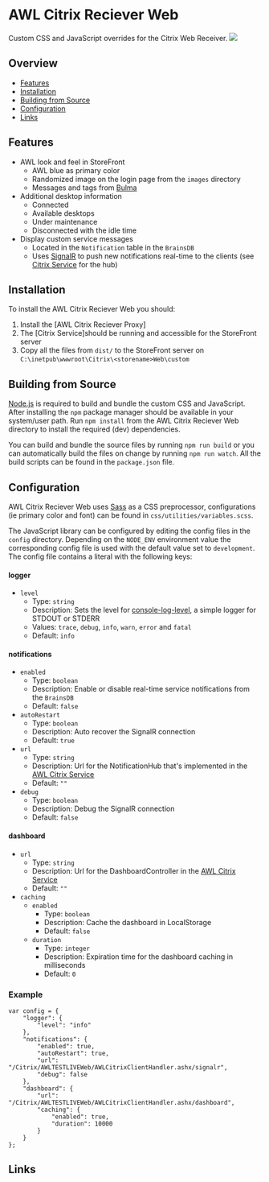 AWL Citrix Reciever Web
=======================

Custom CSS and JavaScript overrides for the Citrix Web Receiver. 
![](docs/dashboard.png)
## Overview

* [Features](#features)
* [Installation](#installation)
* [Building from Source](#building-from-source)
* [Configuration](#configuration)
* [Links](#links)

## Features

* AWL look and feel in StoreFront
    - AWL blue as primary color
    - Randomized image on the login page from the `images` directory 
    - Messages and tags from [Bulma](https://bulma.io)
* Additional desktop information
    - Connected
    - Available desktops
    - Under maintenance
    - Disconnected with the idle time
* Display custom service messages 
    - Located in the `Notification` table in the `BrainsDB`
    - Uses [SignalR](https://www.asp.net/signalr) to push new notifications real-time to the clients (see [Citrix Service](http://issuetracker.awl.tech/projects/awl-citrix-service) for the hub)

## Installation

To install the AWL Citrix Reciever Web you should:

1. Install the [AWL Citrix Reciever Proxy]
2. The [Citrix Service]should be running and accessible for the StoreFront server
3. Copy all the files from `dist/` to the StoreFront server on `C:\inetpub\wwwroot\Citrix\<storename>Web\custom`

## Building from Source

[Node.js](https://nodejs.org/) is required to build and bundle the custom CSS and JavaScript. After installing the `npm` package manager should be available in your system/user path. Run `npm install` from the AWL Citrix Reciever Web directory to install the required (dev) dependencies. 

You can build and bundle the source files by running `npm run build` or you can automatically build the files on change by running `npm run watch`. All the build scripts can be found in the `package.json` file.

## Configuration

AWL Citrix Reciever Web uses [Sass](http://sass-lang.com/) as a CSS preprocessor, configurations (ie primary color and font) can be found in `css/utilities/variables.scss`.

The JavaScript library can be configured by editing the config files in the `config` directory. Depending on the `NODE_ENV` environment value the corresponding config file is used with the default value set to `development`. The config file contains a literal with the following keys:

#### logger

*  `level` 
    - Type: `string`
    - Description: Sets the level for [console-log-level](https://github.com/watson/console-log-level), a simple logger for STDOUT or STDERR
    - Values: `trace`, `debug`, `info`, `warn`, `error` and `fatal`
    - Default: `info`

#### notifications

*  `enabled` 
    - Type: `boolean`
    - Description: Enable or disable real-time service notifications from the `BrainsDB`
    - Default: `false`
*  `autoRestart` 
    - Type: `boolean`
    - Description: Auto recover the SignalR connection
    - Default: `true`
*  `url` 
    - Type: `string`
    - Description: Url for the NotificationHub that's implemented in the [AWL Citrix Service]()
    - Default: `""`
*  `debug` 
    - Type: `boolean`
    - Description: Debug the SignalR connection
    - Default: `false`

#### dashboard

*  `url` 
    - Type: `string`
    - Description: Url for the DashboardController in the [AWL Citrix Service]()
    - Default: `""`
*  `caching`
    - `enabled` 
        - Type: `boolean`
        - Description: Cache the dashboard in LocalStorage
        - Default: `false`
    - `duration` 
        - Type: `integer`
        - Description: Expiration time for the dashboard caching in milliseconds
        - Default: `0`

### Example

```
var config = {
    "logger": {
        "level": "info"
    },
    "notifications": {
        "enabled": true,
        "autoRestart": true,
        "url": "/Citrix/AWLTESTLIVEWeb/AWLCitrixClientHandler.ashx/signalr",
        "debug": false
    },
    "dashboard": {
        "url": "/Citrix/AWLTESTLIVEWeb/AWLCitrixClientHandler.ashx/dashboard",
        "caching": {
            "enabled": true,
            "duration": 10000
        }
    }
};
```

## Links

